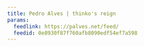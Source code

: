 ```yaml
---
title: Pedro Alves | thinko's reign
params:
  feedlink: https://palves.net/feed/
  feedid: 0e8930f87f760afb8090edf54ef7a598
---
```

